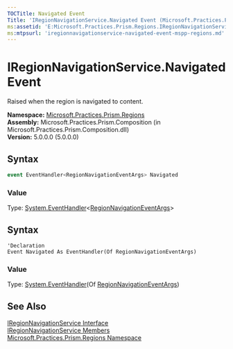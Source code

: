 ```yaml
---
TOCTitle: Navigated Event
Title: 'IRegionNavigationService.Navigated Event (Microsoft.Practices.Prism.Regions)'
ms:assetid: 'E:Microsoft.Practices.Prism.Regions.IRegionNavigationService.Navigated'
ms:mtpsurl: 'iregionnavigationservice-navigated-event-mspp-regions.md'
---
```



# IRegionNavigationService.Navigated Event

Raised when the region is navigated to content.

**Namespace:** [Microsoft.Practices.Prism.Regions](/patterns-practices/reference/mspp-regions-namespace)<br/>
**Assembly:** Microsoft.Practices.Prism.Composition (in Microsoft.Practices.Prism.Composition.dll)<br/>
**Version:** 5.0.0.0 (5.0.0.0)

## Syntax

```C#
event EventHandler<RegionNavigationEventArgs> Navigated
```

### Value

Type: [System.EventHandler](http://msdn.microsoft.com/en-us/library/db0etb8x)&lt;[RegionNavigationEventArgs](/patterns-practices/reference/regionnavigationeventargs-class-mspp-regions)&gt;


## Syntax
```VB
'Declaration
Event Navigated As EventHandler(Of RegionNavigationEventArgs)
```

### Value

Type: [System.EventHandler](http://msdn.microsoft.com/en-us/library/db0etb8x)(Of [RegionNavigationEventArgs](/patterns-practices/reference/regionnavigationeventargs-class-mspp-regions))

## See Also

[IRegionNavigationService Interface](/patterns-practices/reference/iregionnavigationservice-interface-mspp-regions)<br/>
[IRegionNavigationService Members](/patterns-practices/reference/iregionnavigationservice-members-mspp-regions)<br/>
[Microsoft.Practices.Prism.Regions Namespace](/patterns-practices/reference/mspp-regions-namespace)<br/>